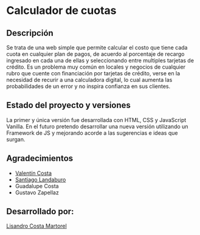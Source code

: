 # Calculador de cuotas

## Descripción
Se trata de una web simple que permite calcular el costo que tiene cada cuota en cualquier plan de pagos, de acuerdo al porcentaje de recargo ingresado en cada una de ellas y seleccionando entre multiples tarjetas de crédito.
Es un problema muy común en locales y negocios de cualquier rubro que cuente con financiación por tarjetas de crédito, verse en la necesidad de recurir a una calculadora digital, lo cual aumenta las probabilidades de un error y no inspira confianza en sus clientes.

## Estado del proyecto y versiones
La primer y única versión fue desarrollada con HTML, CSS y JavaScript Vanilla. 
En el futuro pretendo desarrollar una nueva versión utilizando un Framework de JS y mejorando acorde a las sugerencias e ideas que surgan. 

## Agradecimientos

- [Valentín Costa](https://valentincosta.com/)
- [Santiago Landaburo](https://santiagolandaburo.com/)
- Guadalupe Costa
- Gustavo Zapellaz

## Desarrollado por:
[Lisandro Costa Martorel](https://lisandrocostamartorel.com.ar/)

